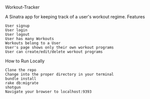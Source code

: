 Workout-Tracker

A Sinatra app for keeping track of a user's workout regime.
Features

    User signup
    User login
    User logout
    User has many Workouts
    Workouts belong to a User
    User's page shows only their own workout programs
    User can create/edit/delete workout programs  

How to Run Locally

    Clone the repo
    Change into the proper directory in your terminal
    bundle install
    rake db:migrate
    shotgun
    Navigate your browser to localhost:9393
